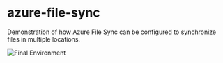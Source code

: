 # azure-file-sync

Demonstration of how Azure File Sync can be configured to synchronize files in multiple locations.

![Final Environment](https://user-images.githubusercontent.com/3911650/49400286-0a9eb000-f701-11e8-95f9-4ff38170319c.png)